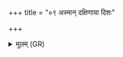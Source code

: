 +++
title = "०९ अस्मान् दक्षिणाया दिशः"

+++
<details><summary>मूलम् (GR)</summary>

(…) अस्मान् दक्षिणाया दिशः (…) ॥
</details>